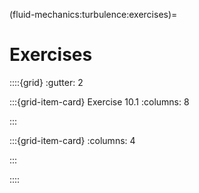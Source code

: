 (fluid-mechanics:turbulence:exercises)=
# Exercises

<!-- ++++++++++++++++++++++++++++++++++++++++++++++++++++++++++++++++++++++++ -->

::::{grid}
:gutter: 2

:::{grid-item-card} Exercise 10.1
:columns: 8


:::

:::{grid-item-card}
:columns: 4

<!-- ![](../../fig/helicopter.png) -->

:::

::::


